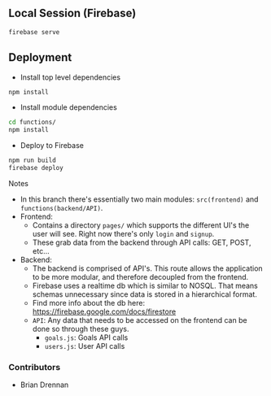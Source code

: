 

## Local Session (Firebase)
```bash
firebase serve
```

## Deployment
- Install top level dependencies
```bash
npm install
```
- Install module dependencies
```bash
cd functions/
npm install
```
- Deploy to Firebase
```bash
npm run build
firebase deploy
```

Notes
- In this branch there's essentially two main modules: `src(frontend)` and `functions(backend/API)`.
- Frontend:
    - Contains a directory `pages/` which supports the different UI's the user will see. Right now there's only `login` and `signup`. 
    - These grab data from the backend through API calls: GET, POST, etc... 
- Backend:
    - The backend is comprised of API's. This route allows the application to be more modular, and therefore decoupled from the frontend. 
    - Firebase uses a realtime db which is similar to NOSQL. That means schemas unnecessary since data is stored in a hierarchical format.
    - Find more info about the db here: https://firebase.google.com/docs/firestore
    - `API`: Any data that needs to be accessed on the frontend can be done so through these guys. 
        - `goals.js`: Goals API calls 
        - `users.js`: User API calls 


### Contributors
- Brian Drennan
